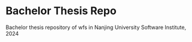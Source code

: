 # Bachelor Thesis Repo
Bachelor thesis repository of wfs in Nanjing University Software Institute, 2024
